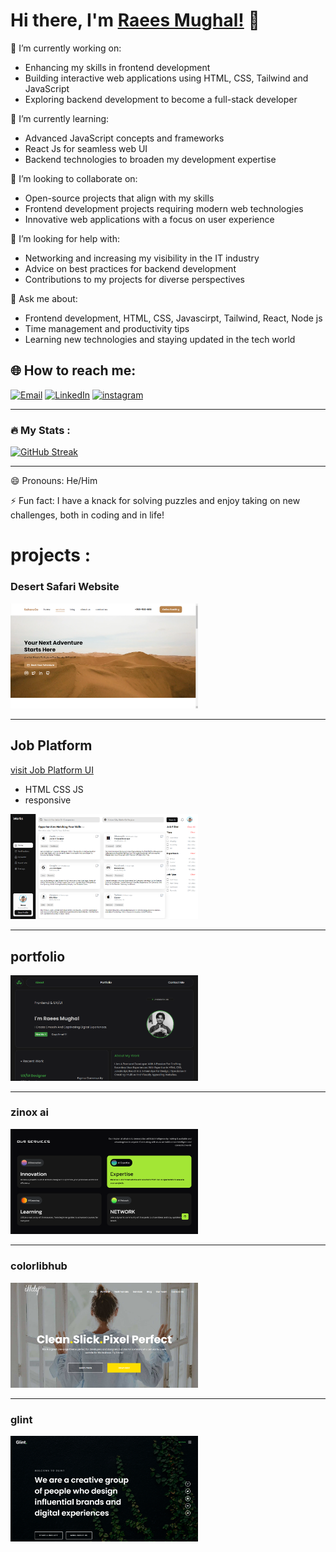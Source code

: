 # Hi there, I'm [Raees Mughal!](https://raeesmughal.netlify.app/) 👋

🔭 I’m currently working on:
- Enhancing my skills in frontend development
- Building interactive web applications using HTML, CSS, Tailwind and JavaScript
- Exploring backend development to become a full-stack developer

🌱 I’m currently learning:
- Advanced JavaScript concepts and frameworks
- React Js for seamless web UI
- Backend technologies to broaden my development expertise

👯 I’m looking to collaborate on:
- Open-source projects that align with my skills
- Frontend development projects requiring modern web technologies
- Innovative web applications with a focus on user experience

🤔 I’m looking for help with:
- Networking and increasing my visibility in the IT industry
- Advice on best practices for backend development
- Contributions to my projects for diverse perspectives

💬 Ask me about:
- Frontend development, HTML, CSS, Javascirpt, Tailwind, React, Node js
- Time management and productivity tips
- Learning new technologies and staying updated in the tech world

## 🌐 How to reach me:
[![Email](https://img.shields.io/badge/Email-D14836?style=for-the-badge&logo=gmail&logoColor=white)](mailto:raees.mughal.official@gmail.com)
[![LinkedIn](https://img.shields.io/badge/LinkedIn-0077B5?style=for-the-badge&logo=linkedin&logoColor=white)](https://www.linkedin.com/in/raeesmughal/)
[![instagram](https://img.shields.io/badge/Instagram-E4405F?style=for-the-badge&logo=instagram&logoColor=white)](https://www.instagram.com/raeesmghl/)



---

### :fire: My Stats :


<!-- check this website to customize your stats : 
https://github-readme-streak-stats.herokuapp.com/demo/ --> 

[![GitHub Streak](http://github-readme-streak-stats.herokuapp.com?user=raeesmghl&theme=dark&background=000000)](https://git.io/streak-stats)

---

😄 Pronouns: He/Him

⚡ Fun fact: I have a knack for solving puzzles and enjoy taking on new challenges, both in coding and in life!




# projects : 

### Desert Safari Website 

[<img src="https://raw.githubusercontent.com/raeesmghl/saharaGo/main/screenshots/screenshot1.png" width="300">](https://saharago.netlify.app) 



---

## Job Platform

[visit Job Platform UI](https://job-platform-ui.netlify.app/) 

- HTML CSS JS
- responsive

<img src="https://raw.githubusercontent.com/raeesmghl/job-platform-ui/main/screenshot.png" width="300">




---

## portfolio

[<img src="https://raw.githubusercontent.com/raeesmghl/myPortfolio/main/screenshot.png" width="300">](https://raeesmughal.netlify.app/)


---

### zinox ai 

[<img src="https://raw.githubusercontent.com/raeesmghl/ai-landing-page/main/assets/screenshots/sc2.png" width="300">](https://zinox.netlify.app/)




---

### colorlibhub

[<img src="https://raw.githubusercontent.com/raeesmghl/colorlibhub-weeklyProject/main/screenshot.png" width="300">](https://colorlibhub.netlify.app/)

---

### glint

[<img src="https://raw.githubusercontent.com/raeesmghl/GLINT-clone-weeklyProject-2/main/screenshot.png" width="300">](https://glint-colorlib.netlify.app/)



